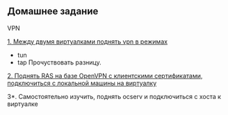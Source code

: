 Домашнее задание
----------------------
VPN

[1. Между двумя виртуалками поднять vpn в режимах](https://github.com/kyourselfer/OTUS_LinuxAdmin201804/tree/master/lesson11_vpn/1)
- tun
- tap
Прочуствовать разницу.


[2. Поднять RAS на базе OpenVPN с клиентскими сертификатами, подключиться с локальной машины на виртуалку](https://github.com/kyourselfer/OTUS_LinuxAdmin201804/tree/master/lesson11_vpn/2)

3*. Самостоятельно изучить, поднять ocserv и подключиться с хоста к виртуалке

